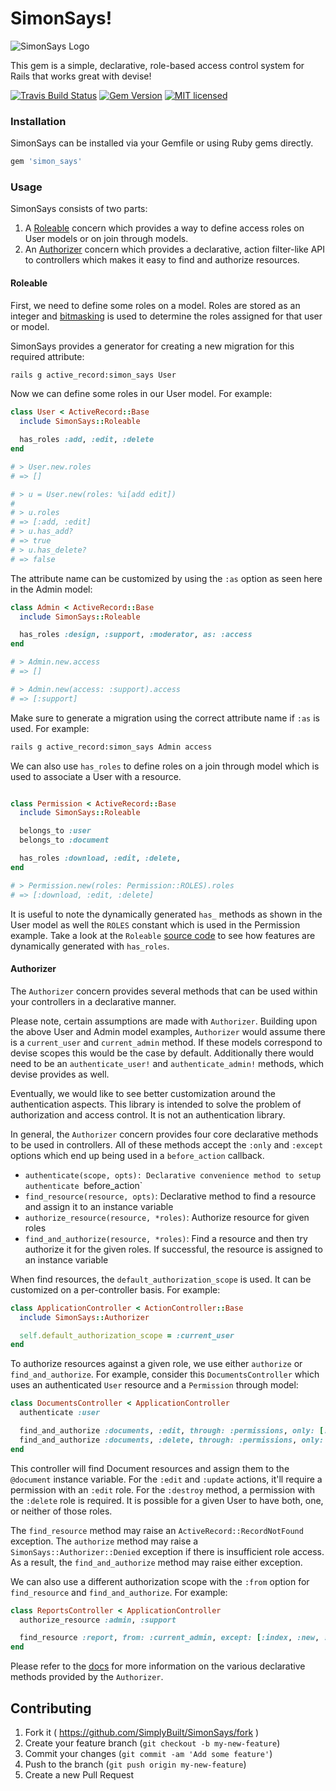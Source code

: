 # SimonSays!

![SimonSays
Logo](https://raw.githubusercontent.com/SimplyBuilt/SimonSays/master/SimonSays.png)

This gem is a simple, declarative, role-based access control system for
Rails that works great with devise!

[![Travis Build Status](https://travis-ci.org/SimplyBuilt/SimonSays.svg)](https://travis-ci.org/SimplyBuilt/SimonSays)
[![Gem Version](https://badge.fury.io/rb/simon_says.svg)](https://badge.fury.io/rb/simon_says)
[![MIT licensed](https://img.shields.io/badge/license-MIT-blue.svg)](./LICENSE)

### Installation

SimonSays can be installed via your Gemfile or using Ruby gems directly.

```ruby
gem 'simon_says'
```

### Usage

SimonSays consists of two parts:

1. A [Roleable](#roleable) concern which provides a way to define access roles
   on User models or on join through models.
2. An [Authorizer](#authorizer) concern which provides a declarative,
   action filter-like API to controllers which makes it easy to find and
   authorize resources.

#### Roleable

First, we need to define some roles on a model. Roles are stored as an
integer and [bitmasking](https://en.wikipedia.org/wiki/Mask_(computing))
is used to determine the roles assigned for that user or model.

SimonSays provides a generator for creating a new migration for this
required attribute:

```bash
rails g active_record:simon_says User
```

Now we can define some roles in our User model. For example:

```ruby
class User < ActiveRecord::Base
  include SimonSays::Roleable

  has_roles :add, :edit, :delete
end

# > User.new.roles
# => []

# > u = User.new(roles: %i[add edit])
#
# > u.roles
# => [:add, :edit]
# > u.has_add?
# => true
# > u.has_delete?
# => false
```

The attribute name can be customized by using the `:as` option as seen
here in the Admin model:

```ruby
class Admin < ActiveRecord::Base
  include SimonSays::Roleable

  has_roles :design, :support, :moderator, as: :access
end

# > Admin.new.access
# => []

# > Admin.new(access: :support).access
# => [:support]
```

Make sure to generate a migration using the correct attribute name if
`:as` is used. For example:

```bash
rails g active_record:simon_says Admin access
```

We can also use `has_roles` to define roles on a join through model
which is used to associate a User with a resource.

```ruby

class Permission < ActiveRecord::Base
  include SimonSays::Roleable

  belongs_to :user
  belongs_to :document

  has_roles :download, :edit, :delete,
end

# > Permission.new(roles: Permission::ROLES).roles
# => [:download, :edit, :delete]
```

It is useful to note the dynamically generated `has_` methods as shown
in the User model as well the `ROLES` constant which is used in the
Permission example. Take a look at the `Roleable`
[source code](https://github.com/SimplyBuilt/SimonSays/blob/master/lib/simon_says/roleable.rb)
to see how features are dynamically generated with `has_roles`.

#### Authorizer

The `Authorizer` concern provides several methods that can be used within
your controllers in a declarative manner.

Please note, certain assumptions are made with `Authorizer`. Building
upon the above User and Admin model examples, `Authorizer` would assume
there is a `current_user` and `current_admin` method. If these models
correspond to devise scopes this would be the case by default.
Additionally there would need to be an `authenticate_user!` and
`authenticate_admin!` methods, which devise provides as well.

Eventually, we would like to see better customization around the
authentication aspects. This library is intended to solve the problem of
authorization and access control. It is not an authentication library.

In general, the `Authorizer` concern provides four core declarative methods
to be used in controllers. All of these methods accept the `:only` and
`:except` options which end up being used in a `before_action` callback.

- `authenticate(scope, opts): Declarative convenience method to setup
  authenticate `before_action`
- `find_resource(resource, opts)`: Declarative method to find a resource
  and assign it to an instance variable
- `authorize_resource(resource, *roles)`: Authorize resource for given
  roles
- `find_and_authorize(resource, *roles)`: Find a resource and then try
  authorize it for the given roles. If successful, the resource is
  assigned to an instance variable

When find resources, the `default_authorization_scope` is used. It can
be customized on a per-controller basis. For example:

```ruby
class ApplicationController < ActionController::Base
  include SimonSays::Authorizer

  self.default_authorization_scope = :current_user
end
```

To authorize resources against a given role, we use either `authorize`
or `find_and_authorize`. For example, consider this
`DocumentsController` which uses an authenticated `User` resource and a
`Permission` through model:

```ruby
class DocumentsController < ApplicationController
  authenticate :user

  find_and_authorize :documents, :edit, through: :permissions, only: [:edit, :update]
  find_and_authorize :documents, :delete, through: :permissions, only: :destroy
end
```

This controller will find Document resources and assign them to the
`@document` instance variable. For the `:edit` and `:update` actions,
it'll require a permission with an `:edit` role. For the `:destroy`
method, a permission with the `:delete` role is required. It is possible
for a given User to have both, one, or neither of those roles.

The `find_resource` method may raise an `ActiveRecord::RecordNotFound`
exception. The `authorize` method may raise a
`SimonSays::Authorizer::Denied` exception if there is insufficient role
access. As a result, the `find_and_authorize` method may raise either
exception.

We can also use a different authorization scope with the `:from`
option for `find_resource` and `find_and_authorize`. For example:

```ruby
class ReportsController < ApplicationController
  authorize_resource :admin, :support

  find_resource :report, from: :current_admin, except: [:index, :new, :create]
end
```

Please refer to the
[docs](http://www.rubydoc.info/github/SimplyBuilt/SimonSays/SimonSays/Authorizer/ClassMethods)
for more information on the various declarative methods provided by the
`Authorizer`.

## Contributing

1. Fork it ( https://github.com/SimplyBuilt/SimonSays/fork )
2. Create your feature branch (`git checkout -b my-new-feature`)
3. Commit your changes (`git commit -am 'Add some feature'`)
4. Push to the branch (`git push origin my-new-feature`)
5. Create a new Pull Request
